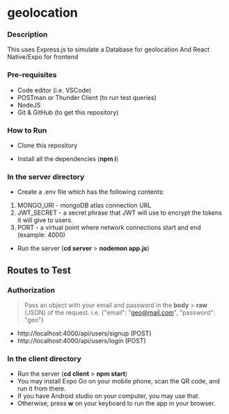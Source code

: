 # geolocation

### Description
This uses Express.js to simulate a Database for geolocation
And React Native/Expo for frontend

### Pre-requisites
 - Code editor (i.e. VSCode)
 - POSTman or Thunder Client (to run test queries)
 - NodeJS
 - Git & GitHub (to get this repository)


### How to Run

 - Clone this repository

 - Install all the dependencies (**npm i**)

### In the server directory
 - Create a .env file which has the following contents:
 1. MONGO_URI - mongoDB atlas connection URL
 2. JWT_SECRET - a secret phrase that JWT will use to encrypt the tokens it will give to users.
 3. PORT - a virtual point where network connections start and end (example: 4000)
 - Run the server (**cd server** > **nodemon app.js**)
 
## Routes to Test
### Authorization

> Pass an object with your email and password in the **body** > **raw** (JSON) of the request.
> i.e. {"email": "geo@mail.com", "password": "geo"}

 - http://localhost:4000/api/users/signup (POST)
 - http://localhost:4000/api/users/login (POST)

### In the client directory
- Run the server (**cd client** > **npm start**)
- You may install Expo Go on your mobile phone, scan the QR code, and run it from there.
- If you have Android studio on your computer, you may use that.
- Otherwise, press **w** on your keyboard to run the app in your browser.

